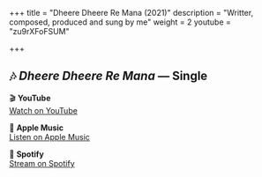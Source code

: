 +++
title = "Dheere Dheere Re Mana (2021)"
description = "Writter, composed, produced and sung by me"
weight = 2
youtube = "zu9rXFoFSUM"

+++

## 🎶 *Dheere Dheere Re Mana* — Single

🎬 **YouTube**  
[Watch on YouTube](https://www.youtube.com/watch?v=zu9rXFoFSUM)

🍎 **Apple Music**  
[Listen on Apple Music](https://music.apple.com/kw/album/dheere-dheere-re-mana-single/1550414692)

🎵 **Spotify**  
[Stream on Spotify](https://open.spotify.com/album/70FbeisDGuoIhZ7QMTbxrq)
